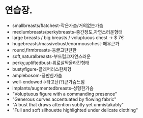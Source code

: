 # 연습장.

- smallbreasts/flatchest-작은가슴/거의없는가슴
- mediumbreasts/perkybreasts-중간정도,자연스러운형태
- large breasts / big breasts / voluptuous chest → $ 7€
- hugebreasts/massivebust/enormouschest-매우큰가
- round,firmbreasts-둥글고탄탄한
- soft,naturalbreasts-부드럽고자연스러운
- perky,upliftedbust-위로살짝올라간형태
- bustyfigure-글래머러스한체형
- amplebosom-풍만한가슴
- well-endowed->타고난(?)큰가슴느낌
- implants/augmentedbreasts-성형한가슴
- "Voluptuous figure with a commanding presence"
- "Generous curves accentuated by flowing fabric"
- "A bust that draws attention subtly yet unmistakably"
- "Full and soft silhouette highlighted under delicate clothing"
